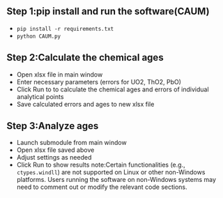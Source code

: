 ## Step 1:pip install and run the software(CAUM)
- `pip install -r requirements.txt`
- `python CAUM.py`
## Step 2:Calculate the chemical ages
- Open xlsx file in main window
- Enter necessary parameters (errors for UO2, ThO2, PbO)
- Click Run to to calculate the chemical ages and errors of individual analytical points
- Save calculated errors and ages to new xlsx file
## Step 3:Analyze ages
- Launch submodule from main window
- Open xlsx file saved above
- Adjust settings as needed
- Click Run to show results
note:Certain functionalities (e.g., `ctypes.windll`) are not supported on Linux or other non-Windows platforms. Users running the software on non-Windows systems may need to comment out or modify the relevant code sections.
